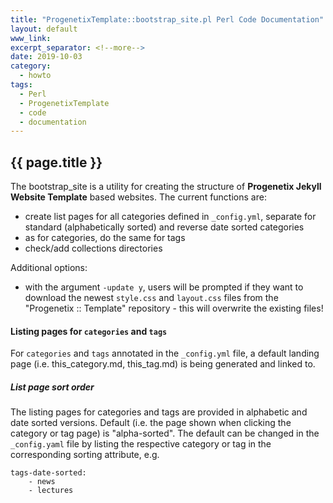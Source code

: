 ```yaml
---
title: "ProgenetixTemplate::bootstrap_site.pl Perl Code Documentation"
layout: default
www_link: 
excerpt_separator: <!--more-->
date: 2019-10-03
category:
  - howto
tags:
  - Perl
  - ProgenetixTemplate
  - code
  - documentation
---
```


## {{ page.title }}

<!--more-->


The bootstrap_site is a utility for creating the structure of __Progenetix 
Jekyll Website Template__ based websites. The current functions are:

* create list pages for all categories defined in `_config.yml`, separate for
standard (alphabetically sorted) and reverse date sorted categories
* as for categories, do the same for tags
* check/add collections directories

Additional options:

* with the argument `-update y`, users will be prompted if they want to download
the newest `style.css` and `layout.css` files from the "Progenetix :: Template"
repository - this will overwrite the existing files!

#### Listing pages for `categories` and `tags`

For `categories` and `tags` annotated in the `_config.yml` file, a default 
landing page (i.e. this_category.md, this_tag.md) is being generated and linked 
to.

##### List page sort order

The listing pages for categories and tags are provided in alphabetic and date 
sorted versions. Default (i.e. the page shown when clicking the category or tag 
page) is "alpha-sorted". The default can be changed in the `_config.yaml` file 
by listing the respective category or tag in the corresponding sorting 
attribute, e.g.

```
tags-date-sorted:
	- news
	- lectures
```



